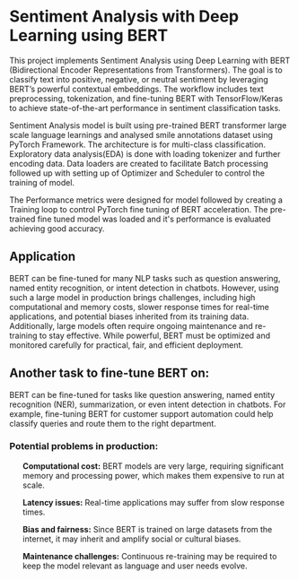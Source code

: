 # Sentiment Analysis with Deep Learning using BERT

This project implements Sentiment Analysis using Deep Learning with BERT (Bidirectional Encoder Representations from Transformers). The goal is to classify text into positive, negative, or neutral sentiment by leveraging BERT’s powerful contextual embeddings. The workflow includes text preprocessing, tokenization, and fine-tuning BERT with TensorFlow/Keras to achieve state-of-the-art performance in sentiment classification tasks.

Sentiment Analysis model is built using pre-trained BERT transformer large scale language learnings and analysed smile annotations dataset using PyTorch Framework. The architecture is for multi-class classification. Exploratory data analysis(EDA) is done with loading tokenizer and  further encoding data. Data loaders are created to facilitate Batch processing followed up with setting up of Optimizer and Scheduler to control the training of model.

The Performance metrics were designed for model followed by creating a Training loop to control PyTorch fine tuning of BERT acceleration. The pre-trained fine tuned model was loaded and it's performance is evaluated achieving good accuracy.

<h2><b>Application</b></h2>
BERT can be fine-tuned for many NLP tasks such as question answering, named entity recognition, or intent detection in chatbots. However, using such a large model in production brings challenges, including high computational and memory costs, slower response times for real-time applications, and potential biases inherited from its training data. Additionally, large models often require ongoing maintenance and re-training to stay effective. While powerful, BERT must be optimized and monitored carefully for practical, fair, and efficient deployment.

<h2><b>Another task to fine-tune BERT on:</b></h2>
BERT can be fine-tuned for tasks like question answering, named entity recognition (NER), summarization, or even intent detection in chatbots. For example, fine-tuning BERT for customer support automation could help classify queries and route them to the right department.

<h3><b>Potential problems in production:</b></h3>

<ul><b>Computational cost:</b> BERT models are very large, requiring significant memory and processing power, which makes them expensive to run at scale.</ul>

<ul><b>Latency issues:</b> Real-time applications may suffer from slow response times.</ul>

<ul><b>Bias and fairness:</b> Since BERT is trained on large datasets from the internet, it may inherit and amplify social or cultural biases.</ul>

<ul><b>Maintenance challenges:</b> Continuous re-training may be required to keep the model relevant as language and user needs evolve.</ul>
